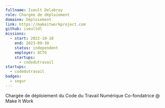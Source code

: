 ```yaml
---
fullname: Iseult Delabroy
role: Chargée de déploiement
domaine: Déploiement
link: https://makeitworkproject.com
github: iseultdl
missions:
  - start: 2022-10-10
    end: 2023-09-30
    status: independent
    employer: OCTO
    startups:
      - codedutravail
startups:
  - codedutravail
badges:
  - segur
---
```

Chargée de déploiement du Code du Travail Numérique Co-fondatrice @ Make It Work